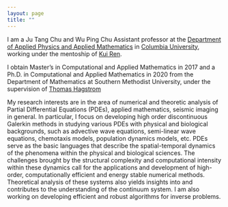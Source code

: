 ```yaml
---
layout: page
title: ""
---
```


I am a Ju Tang Chu and Wu Ping Chu Assistant professor at the [Department of Applied Physics and Applied Mathematics](https://www.apam.columbia.edu) in [Columbia University](https://www.columbia.edu), working under the mentoship of [Kui Ren](http://www.columbia.edu/~kr2002/).

I obtain Master’s in Computational and Applied Mathematics in 2017 and a Ph.D. in Computational and Applied Mathematics in 2020 from the Department of Mathematics at Southern Methodist University, under the supervision of [Thomas Hagstrom](https://www.smu.edu/Dedman/Academics/Departments/Math/People/Faculty/ThomasHagstrom)

My research interests are in the area of numerical and theoretic analysis of Partial Differential Equations (PDEs), applied mathematics, seismic imaging in general. In particular, I focus on developing high order discontinuous Galerkin methods in studying various PDEs with physical and biological backgrounds, such as advective wave equations, semi-linear wave equations, chemotaxis models, population dynamics models, etc. PDEs serve as the basic languages that describe the spatial-temporal dynamics of the phenomena within the physical and biological sciences. The challenges brought by the structural complexity and computational intensity within these dynamics call for the applications and development of high-order, computationally efficient and energy stable numerical methods. Theoretical analysis of these systems also yields insights into and contributes to the understanding of the continuum system. I am also working on developing efficient and robust algorithms for inverse problems.



